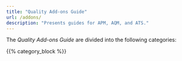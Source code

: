 ```yaml
---
title: "Quality Add-ons Guide"
url: /addons/
description: "Presents guides for APM, AQM, and ATS."
---
```


The *Quality Add-ons Guide* are divided into the following categories:

{{% category_block %}}

